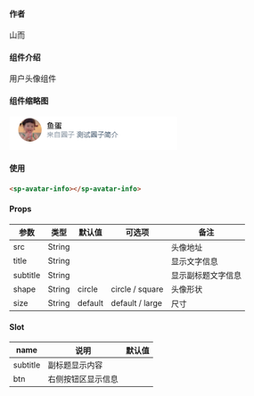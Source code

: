 #### 作者

山而

#### 组件介绍

用户头像组件

#### 组件缩略图

![缩略图](./sp-avatar-info.png)

#### 使用

```html
<sp-avatar-info></sp-avatar-info>
```

#### Props

| 参数     | 类型   | 默认值  | 可选项          | 备注               |
| -------- | ------ | ------- | --------------- | ------------------ |
| src      | String |         |                 | 头像地址           |
| title    | String |         |                 | 显示文字信息       |
| subtitle | String |         |                 | 显示副标题文字信息 |
| shape    | String | circle  | circle / square | 头像形状           |
| size     | String | default | default / large | 尺寸               |

#### Slot

| name     | 说明               | 默认值 |
| -------- | ------------------ | ------ |
| subtitle | 副标题显示内容     |        |
| btn      | 右侧按钮区显示信息 |        |
